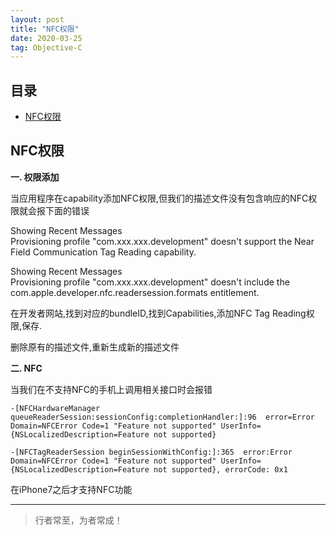 ```yaml
---
layout: post
title: "NFC权限"
date: 2020-03-25
tag: Objective-C
---
```







## 目录
- [NFC权限](#content1)   





<!-- ************************************************ -->
## <a id="content1"></a>NFC权限

**一. 权限添加**

当应用程序在capability添加NFC权限,但我们的描述文件没有包含响应的NFC权限就会报下面的错误

Showing Recent Messages      
Provisioning profile "com.xxx.xxx.development" doesn't support the Near Field Communication Tag Reading capability.

Showing Recent Messages     
Provisioning profile "com.xxx.xxx.development" doesn't include the com.apple.developer.nfc.readersession.formats entitlement.


在开发者网站,找到对应的bundleID,找到Capabilities,添加NFC Tag Reading权限,保存.

删除原有的描述文件,重新生成新的描述文件

**二. NFC**

当我们在不支持NFC的手机上调用相关接口时会报错

```
-[NFCHardwareManager queueReaderSession:sessionConfig:completionHandler:]:96  error=Error Domain=NFCError Code=1 "Feature not supported" UserInfo={NSLocalizedDescription=Feature not supported}

-[NFCTagReaderSession beginSessionWithConfig:]:365  error:Error Domain=NFCError Code=1 "Feature not supported" UserInfo={NSLocalizedDescription=Feature not supported}, errorCode: 0x1

```
在iPhone7之后才支持NFC功能  





----------
>  行者常至，为者常成！


